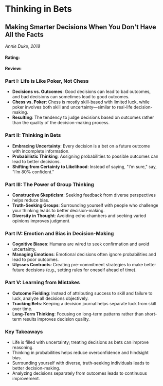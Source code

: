 # Thinking in Bets
## Making Smarter Decisions When You Don't Have All the Facts
_Annie Duke, 2018_

#### Rating:
#### Review:

### Part I: Life is Like Poker, Not Chess
- **Decisions vs. Outcomes**: Good decisions can lead to bad outcomes, and bad decisions can sometimes lead to good outcomes.
- **Chess vs. Poker**: Chess is mostly skill-based with limited luck, while poker involves both skill and uncertainty—similar to real-life decision-making.
- **Resulting**: The tendency to judge decisions based on outcomes rather than the quality of the decision-making process.

### Part II: Thinking in Bets
- **Embracing Uncertainty**: Every decision is a bet on a future outcome with incomplete information.
- **Probabilistic Thinking**: Assigning probabilities to possible outcomes can lead to better decisions.
- **Shifting from Certainty to Likelihood**: Instead of saying, "I’m sure," say, "I’m 80% confident."

### Part III: The Power of Group Thinking
- **Constructive Skepticism**: Seeking feedback from diverse perspectives helps reduce bias.
- **Truth-Seeking Groups**: Surrounding yourself with people who challenge your thinking leads to better decision-making.
- **Diversity in Thought**: Avoiding echo chambers and seeking varied opinions improves judgment.

### Part IV: Emotion and Bias in Decision-Making
- **Cognitive Biases**: Humans are wired to seek confirmation and avoid uncertainty.
- **Managing Emotions**: Emotional decisions often ignore probabilities and lead to poor outcomes.
- **Ulysses Contracts**: Creating pre-commitment strategies to make better future decisions (e.g., setting rules for oneself ahead of time).

### Part V: Learning from Mistakes
- **Outcome Fielding**: Instead of attributing success to skill and failure to luck, analyze all decisions objectively.
- **Tracking Bets**: Keeping a decision journal helps separate luck from skill over time.
- **Long-Term Thinking**: Focusing on long-term patterns rather than short-term results improves decision quality.

### Key Takeaways
- Life is filled with uncertainty; treating decisions as bets can improve reasoning.
- Thinking in probabilities helps reduce overconfidence and hindsight bias.
- Surrounding yourself with diverse, truth-seeking individuals leads to better decision-making.
- Analyzing decisions separately from outcomes leads to continuous improvement.
